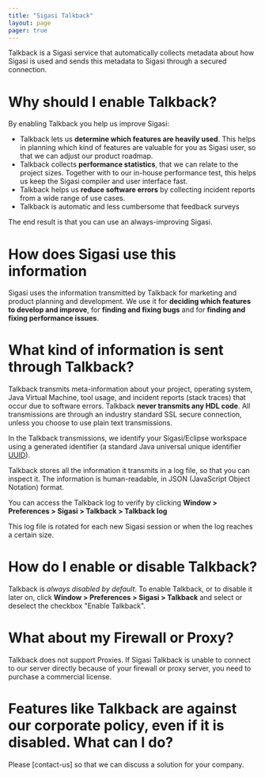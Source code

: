 ```yaml
---
title: "Sigasi Talkback"
layout: page 
pager: true
---
```


Talkback is a Sigasi service that automatically collects metadata about how Sigasi is used and sends this metadata to Sigasi through a secured connection.

# Why should I enable Talkback?

By enabling Talkback you help us improve Sigasi:

* Talkback lets us **determine which features are heavily used**. This helps in planning which kind of features are valuable for you as Sigasi user, so that we can adjust our product roadmap.
* Talkback collects **performance statistics**, that we can relate to the project sizes. Together with to our in-house performance test, this helps us keep the Sigasi compiler and user interface fast.
* Talkback helps us **reduce software errors** by collecting incident reports from a wide range of use cases.
* Talkback is automatic and less cumbersome that feedback surveys

The end result is that you can use an always-improving Sigasi.

# How does Sigasi use this information

Sigasi uses the information transmitted by Talkback for marketing and product planning and development. We use it for **deciding which features to develop and improve**, for **finding and fixing bugs** and for **finding and fixing performance issues**.

# What kind of information is sent through Talkback?

Talkback transmits meta-information about your project, operating system, Java Virtual Machine, tool usage, and incident reports (stack traces) that occur due to software errors. Talkback **never transmits any HDL code**. All transmissions are through an industry standard SSL secure connection, unless you choose to use plain text transmissions.

In the Talkback transmissions, we identify your Sigasi/Eclipse workspace using a generated identifier (a standard Java universal unique identifier [UUID](http://docs.oracle.com/javase/7/docs/api/java/util/UUID.html)).

Talkback stores all the information it transmits in a log file, so that you can inspect it. The information is human-readable, in JSON (JavaScript Object Notation) format.

You can access the Talkback log to verify by clicking **Window > Preferences > Sigasi > Talkback > Talkback log**

This log file is rotated for each new Sigasi session or when the log reaches a certain size.

# How do I enable or disable Talkback?

Talkback is _always disabled by default_. To enable Talkback, or to disable it later on, click **Window > Preferences > Sigasi > Talkback** and select or deselect the checkbox "Enable Talkback".

# What about my Firewall or Proxy?

Talkback does not support Proxies. If Sigasi Talkback is unable to connect to our server directly because of your firewall or proxy server, you need to purchase a commercial license.

# Features like Talkback are against our corporate policy, even if it is disabled. What can I do?

Please [contact-us] so that we can discuss a solution for your company.
